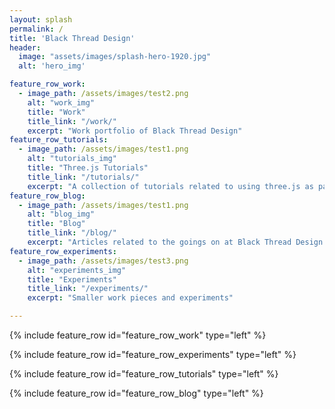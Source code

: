 ```yaml
---
layout: splash
permalink: /
title: 'Black Thread Design'
header:
  image: "assets/images/splash-hero-1920.jpg"
  alt: 'hero_img'

feature_row_work:
  - image_path: /assets/images/test2.png
    alt: "work_img"
    title: "Work"
    title_link: "/work/"
    excerpt: "Work portfolio of Black Thread Design"
feature_row_tutorials:
  - image_path: /assets/images/test1.png
    alt: "tutorials_img"
    title: "Three.js Tutorials"
    title_link: "/tutorials/"
    excerpt: "A collection of tutorials related to using three.js as part of a modern ES2015+ Javascript setup."
feature_row_blog:
  - image_path: /assets/images/test1.png
    alt: "blog_img"
    title: "Blog"
    title_link: "/blog/"
    excerpt: "Articles related to the goings on at Black Thread Design."
feature_row_experiments:
  - image_path: /assets/images/test3.png
    alt: "experiments_img"
    title: "Experiments"
    title_link: "/experiments/"
    excerpt: "Smaller work pieces and experiments"

---
```


{% include feature_row id="feature_row_work" type="left" %}

{% include feature_row id="feature_row_experiments" type="left" %}

{% include feature_row id="feature_row_tutorials" type="left" %}

{% include feature_row id="feature_row_blog" type="left" %}
